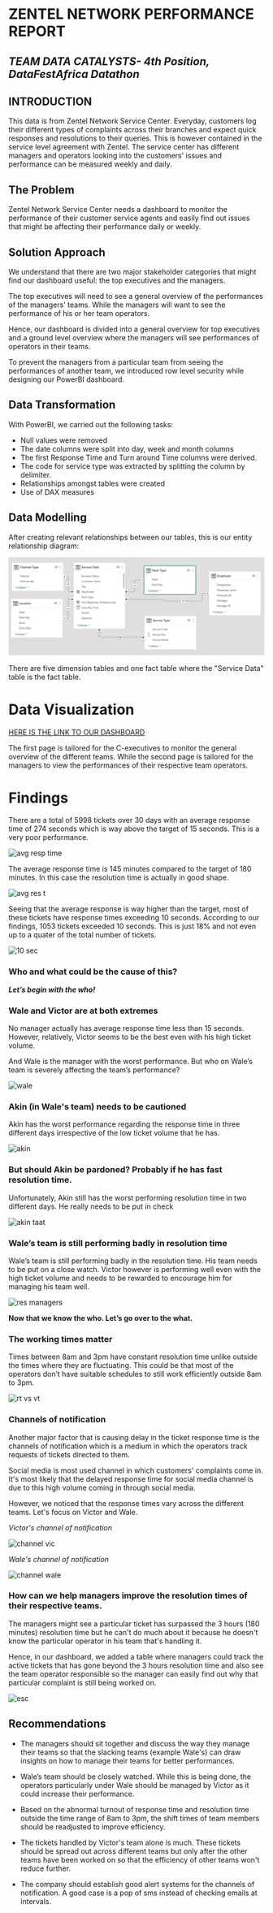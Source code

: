 # ZENTEL NETWORK PERFORMANCE REPORT
## ***TEAM DATA CATALYSTS- 4th Position, DataFestAfrica Datathon***

## INTRODUCTION

This data is from Zentel Network Service Center. Everyday, customers log their different types of complaints across their branches and expect quick responses and resolutions to their queries. This is however contained in the service level agreement with Zentel.
The service center has different managers and operators looking into the customers' issues and performance can be measured weekly and daily.

## The Problem

Zentel Network Service Center needs a dashboard to monitor the performance of their customer service agents and easily find out issues that might be affecting their performance daily or weekly.

## Solution Approach

We understand that there are two major stakeholder categories that might find our dashboard useful: the top executives and the managers. 

The top executives will need to see a general overview of the performances of the managers' teams. While the managers will want to see the performance of his or her team operators. 

Hence, our dashboard is divided into a general overview for top executives and a ground level overview where the managers will see performances of operators in their teams.

To prevent the managers from a particular team from seeing the performances of another team, we introduced row level security while designing our PowerBI dashboard.

## Data Transformation

With PowerBI, we carried out the following tasks: 

- Null values were removed
- The date columns were split into day, week and month columns
- The first Response Time and Turn around Time columns were derived. 
- The code for service type was extracted by splitting the column by delimiter.
- Relationships amongst tables were created
- Use of DAX measures


## Data Modelling

After creating relevant relationships between our tables, this is our entity relationship diagram:

![](Entity%20Relationship%20Diagram.PNG)

There are five dimension tables and one fact table where the "Service Data" table is the fact table.
 
# Data Visualization

[HERE IS THE LINK TO OUR DASHBOARD](https://app.powerbi.com/view?r=eyJrIjoiNzQyMmUwZTktZjU5OS00N2FlLWIzOTAtYjhjYmExZjUyNzQ2IiwidCI6ImVhMTJjZDQzLTY2NTYtNDFmYi05NmQwLThlMDkyMjg0YjIzOCJ9)

The first page is tailored for the C-executives to monitor the general overview of the different teams. While the second page is tailored for the managers to view the performances of their respective team operators.

# Findings
There are a total of 5998 tickets over 30 days with an average response time of 274 seconds which is way above the target of 15 seconds. This is a very poor performance. 

![avg resp time](https://user-images.githubusercontent.com/107109434/201456821-77dfcf4c-34a4-444a-af8a-4473de7652d8.PNG)

The average response time is 145 minutes compared to the target of 180 minutes. In this case the resolution time is actually in good shape. 

![avg res t](https://user-images.githubusercontent.com/107109434/201456894-4a1801ed-870f-49a6-b167-bad264821334.PNG) 

Seeing that the average response is way higher than the target, most of these tickets have response times exceeding 10 seconds. According to our findings, 1053 tickets exceeded 10 seconds. This is just 18% and not even up to a quater of the total number of tickets.  

![10 sec](https://user-images.githubusercontent.com/107109434/201457019-d36974f5-1485-4338-a58c-93133b54473c.PNG)

### Who and what could be the cause of this? 

***Let’s begin with the who!***

### Wale and Victor are at both extremes

No manager actually has average response time less than 15 seconds. However, relatively, Victor seems to be the best even with his high ticket volume. 

And Wale is the manager with the worst performance. But who on Wale’s team is severely affecting the team’s performance? 

![wale](https://user-images.githubusercontent.com/107109434/201457458-52b870ab-6a28-43f7-a93a-4dcb01f2bcbc.PNG)

### Akin (in Wale's team) needs to be cautioned

Akin has the worst performance regarding the response time in three different days irrespective of the low ticket volume that he has. 

![akin](https://user-images.githubusercontent.com/107109434/201457581-4055f7c4-2778-48e7-b4f8-76a5c927c83d.PNG)

### But should Akin be pardoned? Probably if he has fast resolution time.

Unfortunately, Akin still has the worst performing resolution time in two different days. He really needs to be put in check 

![akin taat](https://user-images.githubusercontent.com/107109434/201457646-ffe13b3a-89a8-4818-93a8-df35bd29204b.PNG)

### Wale’s team is still performing badly in resolution time

Wale’s team is still performing badly in the resolution time. His team needs to be put on a close watch. Victor however is performing well even with the high ticket volume and needs to be rewarded to encourage him for managing his team well.

![res managers](https://user-images.githubusercontent.com/107109434/201457840-4c4a67c3-6ede-473c-aed5-9e4b49db6b8d.PNG)

**Now that we know the who. Let’s go over to the what.**

### The working times matter

Times between 8am and 3pm have constant resolution time unlike outside the times where they are fluctuating. This could be that most of the operators don’t have suitable schedules to still work efficiently outside 8am to 3pm. 

![rt vs vt](https://user-images.githubusercontent.com/107109434/201458027-09a4e647-86c6-40af-9e2f-69665bc495cd.PNG)

### Channels of notification

Another major factor that is causing delay in the ticket response time is the channels of notification which is a medium in which the operators track requests of tickets directed to them. 

Social media is most used channel in which customers' complaints come in. It's most likely that the delayed response time for social media channel is due to this high volume coming in through social media. 

However, we noticed that the response times vary across the different teams. Let's focus on Victor and Wale.

*Victor's channel of notification* 

![channel vic](https://user-images.githubusercontent.com/107109434/201459893-1d89ccb0-d718-4d21-b3a8-5637b0738b18.PNG)


*Wale's channel of notification*

![channel wale](https://user-images.githubusercontent.com/107109434/201460029-3046e6ed-909b-4d5d-a940-b12be3e37a81.PNG) 

### How can we help managers improve the resolution times of their respective teams.

The managers might see a particular ticket has surpassed the 3 hours (180 minutes) resolution time but he can't do much about it because he doesn't know the particular operator in his team that's handling it. 

Hence, in our dashboard, we added a table where managers could track the active tickets that has gone beyond the 3 hours resolution time and also see the team operator responsible so the manager can easily find out why that particular complaint is still being worked on. 

![esc](https://user-images.githubusercontent.com/107109434/201460755-6dec3bc3-d74b-47da-a17a-6fb7db1011b1.PNG)


## Recommendations

* The managers should sit together and discuss the way they manage their teams so that the slacking teams (example Wale's) can draw insights on how to manage their teams for better performances.

* Wale’s team should be closely watched. While this is being done, the operators particularly under Wale should be managed by Victor as it could increase their performance.

* Based on the abnormal turnout of response time and resolution time outside the time range of 8am to 3pm, the shift times of team members should be readjusted to improve efficiency.

* The tickets handled by Victor's team alone is much. These tickets should be spread out across different teams but only after the other teams have been worked on so that the efficiency of other teams won't reduce further.

* The company should establish good alert systems for the channels of notification. A good case is a pop of sms instead of checking emails at intervals.




